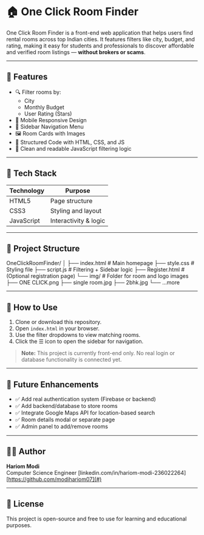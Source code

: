# 🏠 One Click Room Finder

One Click Room Finder is a front-end web application that helps users find rental rooms across top Indian cities. It features filters like city, budget, and rating, making it easy for students and professionals to discover affordable and verified room listings — **without brokers or scams**.

---

## 🚀 Features

- 🔍 Filter rooms by:
  - City
  - Monthly Budget
  - User Rating (Stars)
- 📱 Mobile Responsive Design
- 🧭 Sidebar Navigation Menu
- 🖼️ Room Cards with Images
- 📂 Structured Code with HTML, CSS, and JS
- 🧠 Clean and readable JavaScript filtering logic

---

## 🧱 Tech Stack

| Technology | Purpose                |
|------------|------------------------|
| HTML5      | Page structure         |
| CSS3       | Styling and layout     |
| JavaScript | Interactivity & logic  |

---

## 📁 Project Structure

OneClickRoomFinder/
│
├── index.html # Main homepage
├── style.css # Styling file
├── script.js # Filtering + Sidebar logic
├── Register.html # (Optional registration page)
└── img/ # Folder for room and logo images
├── ONE CLICK.png
├── single room.jpg
├── 2bhk.jpg
└── ...more

---

## 🔧 How to Use

1. Clone or download this repository.
2. Open `index.html` in your browser.
3. Use the filter dropdowns to view matching rooms.
4. Click the ☰ icon to open the sidebar for navigation.

> **Note:** This project is currently front-end only. No real login or database functionality is connected yet.

---

## 🎯 Future Enhancements

- ✅ Add real authentication system (Firebase or backend)
- ✅ Add backend/database to store rooms
- ✅ Integrate Google Maps API for location-based search
- ✅ Room details modal or separate page
- ✅ Admin panel to add/remove rooms

---

## 🙋‍♂️ Author

**Hariom Modi**  
Computer Science Engineer
[linkedin.com/in/hariom-modi-236022264] [https://github.com/modihariom07](#)

---

## 📄 License

This project is open-source and free to use for learning and educational purposes.
